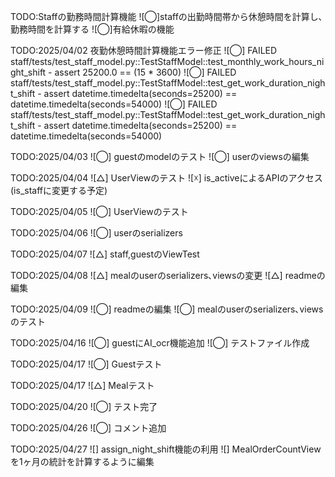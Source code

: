 ﻿TODO:Staffの勤務時間計算機能
![◯]staffの出勤時間帯から休憩時間を計算し､勤務時間を計算する
![◯]有給休暇の機能

TODO:2025/04/02 夜勤休憩時間計算機能エラー修正
![◯] FAILED staff/tests/test_staff_model.py::TestStaffModel::test_monthly_work_hours_night_shift - assert 25200.0 == (15 * 3600)
![◯] FAILED staff/tests/test_staff_model.py::TestStaffModel::test_get_work_duration_night_shift - assert datetime.timedelta(seconds=25200) == datetime.timedelta(seconds=54000)
![◯] FAILED staff/tests/test_staff_model.py::TestStaffModel::test_get_work_duration_night_shift - assert datetime.timedelta(seconds=25200) == datetime.timedelta(seconds=54000)

TODO:2025/04/03
![◯] guestのmodelのテスト
![◯] userのviewsの編集

TODO:2025/04/04
![△] UserViewのテスト
![☓] is_activeによるAPIのアクセス (is_staffに変更する予定)

TODO:2025/04/05
![◯] UserViewのテスト

TODO:2025/04/06
![◯] userのserializers

TODO:2025/04/07
![△] staff,guestのViewTest

TODO:2025/04/08
![△] mealのuserのserializers､viewsの変更
![△] readmeの編集

TODO:2025/04/09
![◯] readmeの編集
![◯] mealのuserのserializers､viewsのテスト

TODO:2025/04/16
![◯] guestにAI_ocr機能追加
![◯] テストファイル作成

TODO:2025/04/17
![◯] Guestテスト

TODO:2025/04/17
![△] Mealテスト

TODO:2025/04/20
![◯] テスト完了

TODO:2025/04/26
![◯] コメント追加

TODO:2025/04/27
![] assign_night_shift機能の利用
![] MealOrderCountViewを1ヶ月の統計を計算するように編集